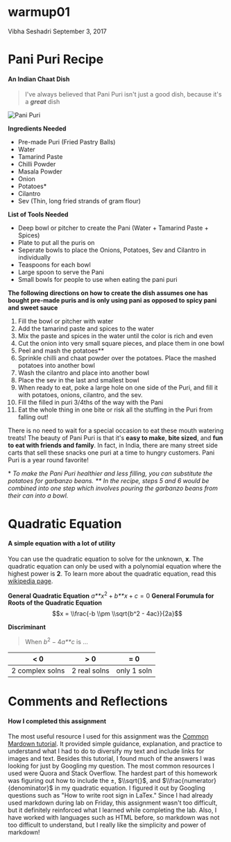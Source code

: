 warmup01
================
Vibha Seshadri
September 3, 2017

Pani Puri Recipe
================

#### An Indian Chaat Dish

> I've always believed that Pani Puri isn't just a good dish, because it's a ***great*** dish

![Pani Puri](http://cdn1.foodviva.com/static-content/food-images/snacks-recipes/pani-puri/pani-puri.jpg)

**Ingredients Needed**

-   Pre-made Puri (Fried Pastry Balls)
-   Water
-   Tamarind Paste
-   Chilli Powder
-   Masala Powder
-   Onion
-   Potatoes\*
-   Cilantro
-   Sev (Thin, long fried strands of gram flour)

**List of Tools Needed**

-   Deep bowl or pitcher to create the Pani (Water + Tamarind Paste + Spices)
-   Plate to put all the puris on
-   Seperate bowls to place the Onions, Potatoes, Sev and Cilantro in individually
-   Teaspoons for each bowl
-   Large spoon to serve the Pani
-   Small bowls for people to use when eating the pani puri

**The following directions on how to create the dish assumes one has bought pre-made puris and is only using pani as opposed to spicy pani and sweet sauce**

1.  Fill the bowl or pitcher with water
2.  Add the tamarind paste and spices to the water
3.  Mix the paste and spices in the water until the color is rich and even
4.  Cut the onion into very small square pieces, and place them in one bowl
5.  Peel and mash the potatoes\*\*
6.  Sprinkle chilli and chaat powder over the potatoes. Place the mashed potatoes into another bowl
7.  Wash the cilantro and place into another bowl
8.  Place the sev in the last and smallest bowl
9.  When ready to eat, poke a large hole on one side of the Puri, and fill it with potatoes, onions, cilantro, and the sev.
10. Fill the filled in puri 3/4ths of the way with the Pani
11. Eat the whole thing in one bite or risk all the stuffing in the Puri from falling out!

There is no need to wait for a special occasion to eat these mouth watering treats! The beauty of Pani Puri is that it's **easy to make**, **bite sized**, and **fun to eat with friends and family**. In fact, in India, there are many street side carts that sell these snacks one puri at a time to hungry customers. Pani Puri is a year round favorite!

\* *To make the Pani Puri healthier and less filling, you can substitute the potatoes for garbanzo beans.
\*\* In the recipe, steps 5 and 6 would be combined into one step which involves pouring the garbanzo beans from their can into a bowl.*

Quadratic Equation
==================

#### A simple equation with a lot of utility

You can use the quadratic equation to solve for the unknown, **x**. The quadratic equation can only be used with a polynomial equation where the highest power is **2**. To learn more about the quadratic equation, read this [wikipedia page](https://en.wikipedia.org/wiki/Quadratic_equation).

**General Quadratic Equation**
*a**x*<sup>2</sup> + *b**x* + *c* = 0
 **General Forumula for Roots of the Quadratic Equation**
$$x = \\frac{-b \\pm \\sqrt{b^2 - 4ac}}{2a}$$

**Discriminant**

> When *b*<sup>2</sup> − 4*a**c* is ...

|      &lt; 0     |    &gt; 0    |     = 0     |
|:---------------:|:------------:|:-----------:|
| 2 complex solns | 2 real solns | only 1 soln |

Comments and Reflections
========================

#### How I completed this assignment

The most useful resource I used for this assignment was the [Common Mardown tutorial](http://commonmark.org/help/tutorial/). It provided simple guidance, explanation, and practice to understand what I had to do to diversify my text and include links for images and text. Besides this tutorial, I found much of the answers I was looking for just by Googling my question. The most common resources I used were Quora and Stack Overflow. The hardest part of this homework was figuring out how to include the ±, $\\sqrt{}$, and $\\frac{numerator}{denominator}$ in my quadratic equation. I figured it out by Googling questions such as "How to write root sign in LaTex." Since I had already used markdown during lab on Friday, this assignment wasn't too difficult, but it definitely reinforced what I learned while completing the lab. Also, I have worked with languages such as HTML before, so markdown was not too difficult to understand, but I really like the simplicity and power of markdown!
